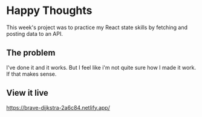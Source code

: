 # Happy Thoughts
This week's project was to practice my React state skills by fetching and posting data to an API.


## The problem
I've done it and it works. But I feel like i'm not quite sure how I made it work. If that makes sense. 

## View it live

https://brave-dijkstra-2a6c84.netlify.app/
